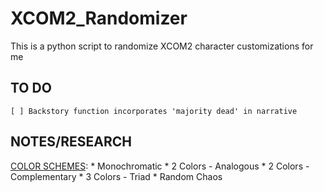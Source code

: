 # XCOM2_Randomizer
This is a python script to randomize XCOM2 character customizations for me

## TO DO
    [ ] Backstory function incorporates 'majority dead' in narrative

## NOTES/RESEARCH
[COLOR SCHEMES](http://www.hgtv.com/design/decorating/design-101/color-wheel-primer):
	* Monochromatic
	* 2 Colors - Analogous
	* 2 Colors - Complementary
	* 3 Colors - Triad
	* Random Chaos